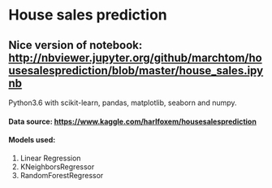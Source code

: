 # House sales prediction

## Nice version of notebook: http://nbviewer.jupyter.org/github/marchtom/housesalesprediction/blob/master/house_sales.ipynb


Python3.6 with scikit-learn, pandas, matplotlib, seaborn and numpy.


#### Data source: https://www.kaggle.com/harlfoxem/housesalesprediction

#### Models used:
1. Linear Regression
2. KNeighborsRegressor
3. RandomForestRegressor
